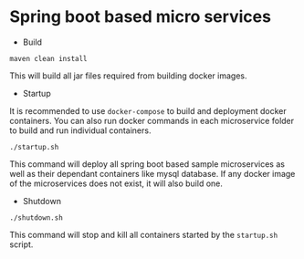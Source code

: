 # Spring boot based micro services

- Build

```shell
maven clean install
```
This will build all jar files required from building docker images.

- Startup

It is recommended to use `docker-compose` to build and deployment docker containers.
You can also run docker commands in each microservice folder to build and run individual containers.

```shell
./startup.sh
```
This command will deploy all spring boot based sample microservices as well as their dependant
containers like mysql database.
If any docker image of the microservices does not exist, it will also build one.

- Shutdown

```shell
./shutdown.sh
```
This command will stop and kill all containers started by the `startup.sh` script.


